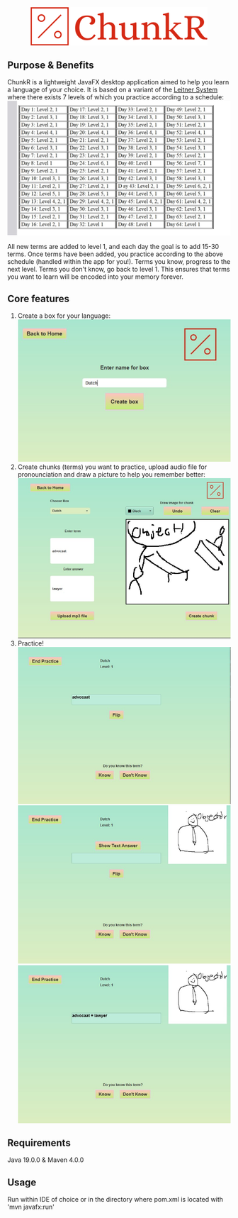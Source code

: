 
<div style="text-align:center">
    <img src="/src/main/resources/chunkr-high-resolution-logo-transparent.png" alt="StuWi Study Assistant" width="400" />
</div>

## Purpose & Benefits

ChunkR is a lightweight JavaFX desktop application aimed to help you learn a language of your choice.
It is based on a variant of the [Leitner System](https://en.wikipedia.org/wiki/Leitner_system) where there exists 7 levels of which you practice according to a schedule:
![Leitner Schedule](images/Leitner_schedule.jpg)

All new terms are added to level 1, and each day the goal is to add 15-30 terms. Once terms have been added, you practice according to the above schedule (handled within the app for you!).
Terms you know, progress to the next level. Terms you don't know, go back to level 1. This ensures that terms you want to learn will be encoded into your memory forever.

## Core features

1. Create a box for your language: ![Create box](images/Create_box.jpg)
2. Create chunks (terms) you want to practice, upload audio file for pronounciation and draw a picture to help you remember better: ![Create chunk](images/create_chunk.jpg) 
3. Practice! 
![Practice1](images/prac1.jpg) ![Practice2](images/prac2.jpg) ![Practice3](images/prac3.jpg)

## Requirements

Java 19.0.0 & Maven 4.0.0

## Usage

Run within IDE of choice or in the directory where pom.xml is located with 'mvn javafx:run'
